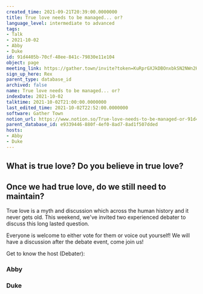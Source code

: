```yaml
---
created_time: 2021-09-21T20:39:00.0000000
title: True love needs to be managed... or?
language_level: intermediate to advanced
tags:
- Talk
- 2021-10-02
- Abby
- Duke
id: 91d4405b-70cf-48ee-841c-79830e11e104
object: page
meeting_link: https://gather.town/invite?token=KuRprGXJkDBOnxbkSN2NWn2HuHjwl9GJ
sign_up_here: Rex
parent_type: database_id
archived: false
name: True love needs to be managed... or?
indexDate: 2021-10-02
talktime: 2021-10-02T21:00:00.0000000
last_edited_time: 2021-10-02T22:52:00.0000000
software: Gather Town
notion_url: https://www.notion.so/True-love-needs-to-be-managed-or-91d4405b70cf48ee841c79830e11e104
parent_database_id: e9339446-880f-4ef0-8ad7-8ad1f507dded
hosts:
- Abby
- Duke
---
```



## What is true love? Do you believe in true love? 
## Once we had true love, do we still need to maintain?

True love is a myth and discussion which across the human history and it never gets old. This weekend, we've invited two experienced debater to discuss this long lasted question.

Everyone is welcome to either vote for them or voice out yourself! We will have a discussion after the debate event, come join us!

Get to know the host (Debater):
### Abby
### Duke






